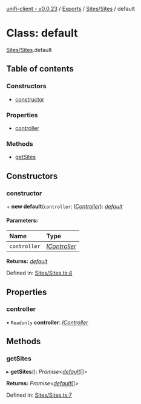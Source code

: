 [unifi-client - v0.0.23](../README.md) / [Exports](../modules.md) / [Sites/Sites](../modules/sites_sites.md) / default

# Class: default

[Sites/Sites](../modules/sites_sites.md).default

## Table of contents

### Constructors

- [constructor](sites_sites.default.md#constructor)

### Properties

- [controller](sites_sites.default.md#controller)

### Methods

- [getSites](sites_sites.default.md#getsites)

## Constructors

### constructor

\+ **new default**(`controller`: [*IController*](../interfaces/icontroller.icontroller-1.md)): [*default*](sites_sites.default.md)

#### Parameters:

Name | Type |
:------ | :------ |
`controller` | [*IController*](../interfaces/icontroller.icontroller-1.md) |

**Returns:** [*default*](sites_sites.default.md)

Defined in: [Sites/Sites.ts:4](https://github.com/thib3113/unifi-client/blob/a22dcb2/src/Sites/Sites.ts#L4)

## Properties

### controller

• `Readonly` **controller**: [*IController*](../interfaces/icontroller.icontroller-1.md)

## Methods

### getSites

▸ **getSites**(): *Promise*<[*default*](sites_site.default.md)[]\>

**Returns:** *Promise*<[*default*](sites_site.default.md)[]\>

Defined in: [Sites/Sites.ts:7](https://github.com/thib3113/unifi-client/blob/a22dcb2/src/Sites/Sites.ts#L7)

